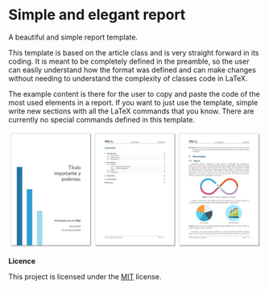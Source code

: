 # Simple and elegant report
A beautiful and simple report template.

This template is based on the article class and is very straight forward in its coding. It is meant to be completely defined in the preamble, so the user can easily understand how the format was defined and can make changes without needing to understand the complexity of classes code in LaTeX.

The example content is there for the user to copy and paste the code of the most used elements in a report. If you want to just use the template, simple write new sections with all the LaTeX commands that you know. There are currently no special commands defined in this template. 

![](../media/Simple_report.jpg)

**Licence**

This project is licensed under the [MIT](https://opensource.org/licenses/MIT) license.
